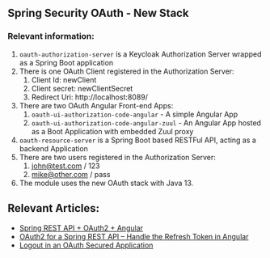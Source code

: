 ## Spring Security OAuth - New Stack

### Relevant information:

1. `oauth-authorization-server` is a Keycloak Authorization Server wrapped as a Spring Boot application
2. There is one OAuth Client registered in the Authorization Server:
   1. Client Id: newClient
   2. Client secret: newClientSecret
   3. Redirect Uri: http://localhost:8089/
2. There are two OAuth Angular Front-end Apps:
   1. `oauth-ui-authorization-code-angular` - A simple Angular App
   2. `oauth-ui-authorization-code-angular-zuul` - An Angular App hosted as a Boot Application with embedded Zuul proxy
3. `oauth-resource-server` is a Spring Boot based RESTFul API, acting as a backend Application
4. There are two users registered in the Authorization Server:
   1. john@test.com / 123
   2. mike@other.com / pass
5. The module uses the new OAuth stack with Java 13.

## Relevant Articles: 

- [Spring REST API + OAuth2 + Angular](https://www.baeldung.com/rest-api-spring-oauth2-angular)
- [OAuth2 for a Spring REST API – Handle the Refresh Token in Angular](https://www.baeldung.com/spring-security-oauth2-refresh-token-angular)
- [Logout in an OAuth Secured Application](http://www.baeldung.com/logout-spring-security-oauth)
